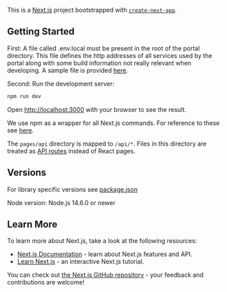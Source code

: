 This is a [Next.js](https://nextjs.org/) project bootstrapped with [`create-next-app`](https://github.com/vercel/next.js/tree/canary/packages/create-next-app).

## Getting Started

First:
A file called .env.local must be present in the root of the portal directory.
This file defines the http addresses of all services used by the portal along with some build information not really relevant when developing.
A sample file is provided [here](.env.local.prod).

Second:
Run the development server:

```bash
npm run dev
```

Open [http://localhost:3000](http://localhost:3000) with your browser to see the result.

We use npm as a wrapper for all Next.js commands. For reference to these see [here](https://nextjs.org/docs/api-reference/cli).

The `pages/api` directory is mapped to `/api/*`. Files in this directory are treated as [API routes](https://nextjs.org/docs/api-routes/introduction) instead of React pages.

## Versions

For library specific versions see [package.json](https://bitbucket.org/spinvfx/spin_microservices/src/develop/portal/package.json)

Node version: Node.js 14.6.0 or newer

## Learn More

To learn more about Next.js, take a look at the following resources:

- [Next.js Documentation](https://nextjs.org/docs) - learn about Next.js features and API.
- [Learn Next.js](https://nextjs.org/learn) - an interactive Next.js tutorial.

You can check out [the Next.js GitHub repository](https://github.com/vercel/next.js/) - your feedback and contributions are welcome!

